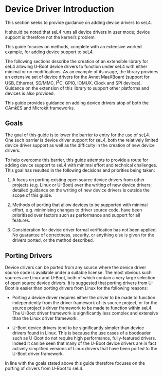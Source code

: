 # Device Driver Introduction

This section seeks to provide guidance on adding device drivers to seL4.

It should be noted that seL4 runs all device drivers in user mode; device support is therefore not the kernel’s problem.

This guide focuses on methods, complete with an extensive worked example, for adding device support to seL4.

The following sections describe the creation of an extensible library for seL4 allowing U-Boot device drivers to function under seL4 with either minimal or no modifications. As an example of its usage, the library provides an extensive set of device drivers for the Avnet MaaXBoard (support for USB, Ethernet, SD/MMC, I<sup>2</sup>C, GPIO, IOMUX, Clock and SPI devices). Guidance on the extension of this library to support other platforms and devices is also provided.

This guide provides guidance on adding device drivers atop of both the CAmkES and Microkit frameworks.

## Goals

The goal of this guide is to lower the barrier to entry for the use of seL4. One such barrier is device driver support for seL4, both the relatively limited device driver support as well as the difficulty in the creation of new device drivers.

To help overcome this barrier, this guide attempts to provide a route for adding device support to seL4 with minimal effort and technical challenges. This goal has resulted in the following decisions and priorities being taken:

1. A focus on porting existing open source device drivers from other projects (e.g. Linux or U-Boot) over the writing of new device drivers; detailed guidance on the writing of new device drivers is outside the scope of this guide.

2. Methods of porting that allow devices to be supported with minimal effort, e.g. minimising changes to driver source code, have been prioritised over factors such as performance and support for all features.

3. Consideration for device driver formal verification has not been applied. No guarantee of correctness, security, or anything else is given for the drivers ported, or the method described.

## Porting Drivers

Device drivers can be ported from any source where the device driver source code is available under a suitable license. The most obvious such sources are Linux and U-Boot, both of which contain a very large selection of open source device drivers. It is suggested that porting drivers from U-Boot is easier than porting drivers from Linux for the following reasons:

- Porting a device driver requires either the driver to be made to function independently from the driver framework of its source project, or for the source project's driver framework to be made to function within seL4. The U-Boot driver framework is significantly less complex and extensive than the Linux driver framework.

- U-Boot device drivers tend to be significantly simpler than device drivers found in Linux. This is because the use cases of a bootloader such as U-Boot do not require high performance, fully-featured drivers. Indeed it can be seen that many of the U-Boot device drivers are in fact actively simplified versions of Linux drivers that have been ported to the U-Boot driver framework.

In line with the goals stated above this guide therefore focuses on the porting of drivers from U-Boot to seL4.

